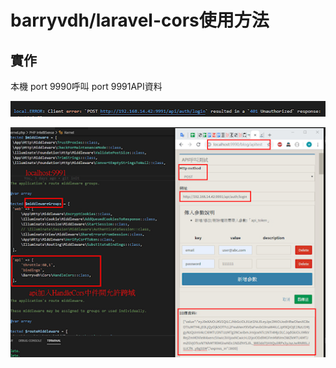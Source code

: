 # barryvdh/laravel-cors使用方法

## 實作

本機 port 9990呼叫 port 9991API資料

![&#x672A;&#x4F7F;&#x7528;&#x8DE8;&#x57DF;&#x524D;&#x7684;&#x932F;&#x8AA4;](../../.gitbook/assets/cros_error.jpg)

![&#x52A0;&#x4E4B;&#x5F8C;&#x7684;&#x6210;&#x529F;&#x56DE;&#x50B3;api token](../../.gitbook/assets/democros_9991.jpg)

